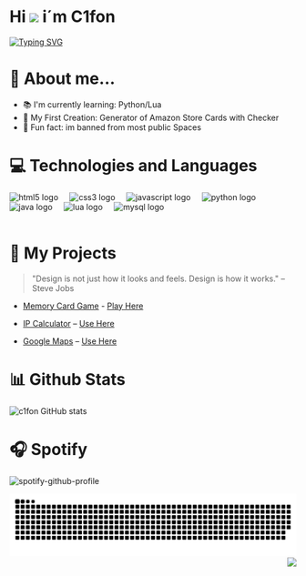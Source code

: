 # Hi <img src="https://media.giphy.com/media/hvRJCLFzcasrR4ia7z/giphy.gif" width="35"> i´m C1fon

[![Typing SVG](https://readme-typing-svg.demolab.com?font=Alumni+Sans+Pinstripe&size=40&letterSpacing=+0.2rem&duration=7000&pause=2000&color=EB00FF&width=435&lines=C1fon+++Starting+on+Github)](https://git.io/typing-svg)

# 📌 About me...

- 📚 I'm currently learning: Python/Lua
- 🎯 My First Creation: Generator of Amazon Store Cards with Checker
- 🎲 Fun fact: im banned from most public Spaces

# 💻 Technologies and Languages
 
<div align="left">
  <img src="https://cdn.jsdelivr.net/gh/devicons/devicon/icons/html5/html5-original.svg" height="30" alt="html5 logo"  />
  <img width="12" />
  <img src="https://cdn.jsdelivr.net/gh/devicons/devicon/icons/css3/css3-original.svg" height="30" alt="css3 logo"  />
  <img width="12" />
  <img src="https://cdn.jsdelivr.net/gh/devicons/devicon/icons/javascript/javascript-original.svg" height="30" alt="javascript logo"  />
  <img width="12" />
  <img src="https://cdn.jsdelivr.net/gh/devicons/devicon/icons/python/python-original.svg" height="30" alt="python logo"  />
  <img width="12" />
  <img src="https://cdn.jsdelivr.net/gh/devicons/devicon/icons/java/java-original.svg" height="30" alt="java logo"  />
  <img width="12" />
  <img src="https://cdn.jsdelivr.net/gh/devicons/devicon/icons/lua/lua-original.svg" height="30" alt="lua logo"  />
  <img width="12" />
  <img src="https://cdn.jsdelivr.net/gh/devicons/devicon/icons/mysql/mysql-original.svg" height="30" alt="mysql logo"  />
</div>

<br clear="both">

# 🎨 My Projects

> "Design is not just how it looks and feels. Design is how it works." – Steve Jobs

- [Memory Card Game](https://github.com/C1fon/Memory-Game) - [Play Here](https://c1fon.github.io/Memory-Game/)

- [IP Calculator](https://github.com/C1fon/Ip-Calculator) – [Use Here](https://c1fon.github.io/Ip-Calculator/)

- [Google Maps](https://github.com/C1fon/Google-Maps-Api) – [Use Here](https://c1fon.github.io/Google-Maps-Api/)

# 📊 Github Stats

![c1fon GitHub stats](https://github-readme-stats.vercel.app/api?username=c1fon&show_icons=true&theme=radical)

# 🎧 Spotify

 ![spotify-github-profile](https://spotify-github-profile.kittinanx.com/api/view?uid=n8lhvhaig8ulhcnd3dyo7nwv9&cover_image=true&theme=novatorem&show_offline=true&background_color=121212&interchange=false&bar_color=ccebcb&bar_color_cover=false)

<picture>
  <source media="(prefers-color-scheme: dark)" srcset="https://raw.githubusercontent.com/C1fon/C1fon/output/github-snake-dark.svg" />
  <source media="(prefers-color-scheme: light)" srcset="https://raw.githubusercontent.com/C1fon/C1fon/output/github-snake.svg" />
  <img alt="github-snake" src="https://raw.githubusercontent.com/C1fon/C1fon/output/github-snake.svg" />
</picture>

<img align="right" src="https://visitor-badge.laobi.icu/badge?page_id=c1fon.c1fon&left_text=Views"  />

[def]: https://spotify-github-profile.kittinanx.com/api/view?uid=n8lhvhaig8ulhcnd3dyo7nwv9&redirect=true
